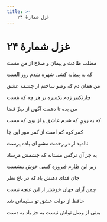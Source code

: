 ```yaml
---
title: >-
    غزل شمارهٔ ۲۴
---
```

# غزل شمارهٔ ۲۴

<div class="b" id="bn1"><div class="m1"><p>مطلب طاعت و پیمان و صلاح از منِ مست</p></div>
<div class="m2"><p>که به پیمانه کشی شهره شدم روز الست</p></div></div>
<div class="b" id="bn2"><div class="m1"><p>من همان دم که وضو ساختم از چشمه عشق</p></div>
<div class="m2"><p>چارتکبیر زدم یکسره بر هر چه که هست</p></div></div>
<div class="b" id="bn3"><div class="m1"><p>می بده تا دهمت آگهی از سِرِّ قضا</p></div>
<div class="m2"><p>که به رویِ که شدم عاشق و از بوی که مست</p></div></div>
<div class="b" id="bn4"><div class="m1"><p>کمر کوه کم است از کمر مور این جا</p></div>
<div class="m2"><p>ناامید از در رحمت مشو ای باده پرست</p></div></div>
<div class="b" id="bn5"><div class="m1"><p>به جز آن نرگس مستانه که چشمش مَرِساد</p></div>
<div class="m2"><p>زیر این طارِم فیروزه کسی خوش ننشست</p></div></div>
<div class="b" id="bn6"><div class="m1"><p>جان فدای دهنش باد که در باغ نظر</p></div>
<div class="m2"><p>چمن آرای جهان خوشتر از این غنچه نبست</p></div></div>
<div class="b" id="bn7"><div class="m1"><p>حافظ از دولت عشق تو سلیمانی شد</p></div>
<div class="m2"><p>یعنی از وصل تواش نیست به جز باد به دست</p></div></div>
